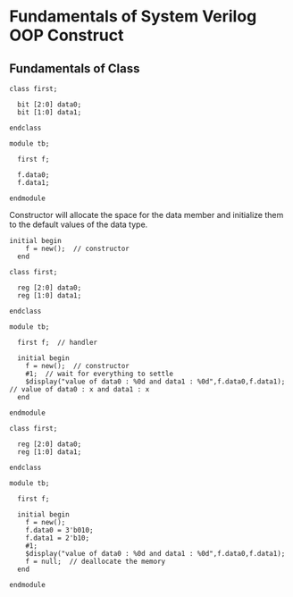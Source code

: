 # Fundamentals of System Verilog OOP Construct

## Fundamentals of Class

```
class first;
  
  bit [2:0] data0;
  bit [1:0] data1;
  
endclass

module tb;
  
  first f;
  
  f.data0;
  f.data1;
  
endmodule
```
Constructor will allocate the space for the data member and initialize them to the default values of the data type.
```
initial begin
    f = new();  // constructor
  end
```
```
class first;
  
  reg [2:0] data0;
  reg [1:0] data1;
  
endclass

module tb;
  
  first f;  // handler
  
  initial begin
    f = new();  // constructor
    #1;  // wait for everything to settle
    $display("value of data0 : %0d and data1 : %0d",f.data0,f.data1);  // value of data0 : x and data1 : x
  end
  
endmodule
```
```
class first;
  
  reg [2:0] data0;
  reg [1:0] data1;
  
endclass

module tb;
  
  first f;
  
  initial begin
    f = new();
    f.data0 = 3'b010;
    f.data1 = 2'b10;
    #1;
    $display("value of data0 : %0d and data1 : %0d",f.data0,f.data1);
    f = null;  // deallocate the memory
  end
  
endmodule
```
